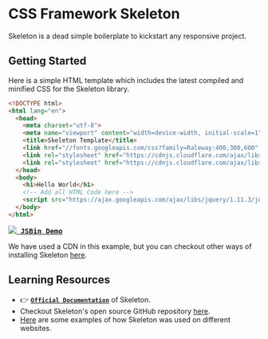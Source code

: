 # CSS Framework Skeleton

Skeleton is a dead simple boilerplate to kickstart any responsive project.

## Getting Started

Here is a simple HTML template which includes the latest compiled and minified CSS for the Skeleton library.

```html
<!DOCTYPE html>
<html lang="en">
  <head>
    <meta charset="utf-8">
    <meta name="viewport" content="width=device-width, initial-scale=1">
    <title>Skeleton Template</title>
    <link href="//fonts.googleapis.com/css?family=Raleway:400,300,600" rel="stylesheet" type="text/css">
    <link rel="stylesheet" href="https://cdnjs.cloudflare.com/ajax/libs/normalize/4.1.1/normalize.min.css">
    <link rel="stylesheet" href="https://cdnjs.cloudflare.com/ajax/libs/skeleton/2.0.4/skeleton.min.css">
  </head>
  <body>
    <h1>Hello World</h1>
    <!-- Add all HTML Code here -->
    <script src="https://ajax.googleapis.com/ajax/libs/jquery/1.11.3/jquery.min.js"></script>
  </body>
</html>
```

<kbd>
  <a href="http://jsbin.com/sekojaxali/edit?html,output"><img src="https://i.imgur.com/wBLOt8L.png"> <strong>JSBin Demo</strong></a>
</kbd>

We have used a CDN in this example, but you can checkout other ways of installing Skeleton [here](https://github.com/dhg/Skeleton#getting-started).

## Learning Resources

- :point_right: [**`Official Documentation`**](http://getskeleton.com/#grid) of Skeleton.
- Checkout Skeleton's open source GitHub repository [here](https://github.com/dhg/Skeleton).
- [Here](http://getskeleton.com/#examples) are some examples of how Skeleton was used on different websites.
